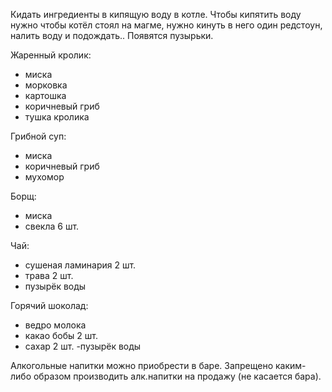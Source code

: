 Кидать ингредиенты в кипящую воду в котле.
Чтобы кипятить воду нужно чтобы котёл стоял на магме, нужно кинуть в него один редстоун, налить воду и подождать.. Появятся пузырьки.

Жаренный кролик:
- миска
- морковка
- картошка
- коричневый гриб
- тушка кролика

Грибной суп:
- миска
- коричневый гриб
- мухомор

Борщ:
- миска
- свекла 6 шт.

Чай:
- сушеная ламинария 2 шт.
- трава 2 шт.
- пузырёк воды

Горячий шоколад:
- ведро молока
- какао бобы 2 шт.
- сахар 2 шт.
-пузырёк воды

Алкогольные напитки можно приобрести в баре. Запрещено каким-либо образом производить алк.напитки на продажу (не касается бара).
